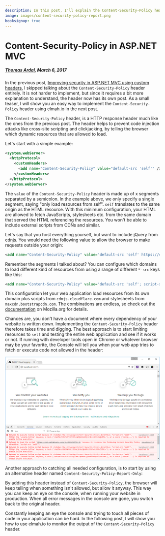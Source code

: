 ```yaml
---
description: In this post, I'll explain the Content-Security-Policy header and how to set it up in an ASP.NET, MVC or Web API application.
image: images/content-security-policy-report.png
booksignup: true
---
```


# Content-Security-Policy in ASP.NET MVC

##### [Thomas Ardal](http://elmah.io/about/), March 6, 2017

In the previous post, [Improving security in ASP.NET MVC using custom headers](https://blog.elmah.io/improving-security-in-asp-net-mvc-using-custom-headers/), I skipped talking about the `Content-Security-Policy` header entirely. It is not harder to implement, but since it requires a bit more explanation to understand, the header now has its own post. As a small teaser, I will show you an easy way to implement the `Content-Security-Policy` header using elmah.io in the next post.

The `Content-Security-Policy` header, is a HTTP response header much like the ones from the previous post. The header helps to prevent code injection attacks like cross-site scripting and clickjacking, by telling the browser which dynamic resources that are allowed to load.

Let's start with a simple example:

```xml
<system.webServer>
  <httpProtocol>
    <customHeaders>
      <add name="Content-Security-Policy" value="default-src 'self'" />
    </customHeaders>
  </httpProtocol>
</system.webServer>
```

The `value` of the `Content-Security-Policy` header is made up of x segments separated by a semicolon. In the example above, we only specify a single segment, saying "only load resources from self". `self` translates to the same origin as the HTML resource. With this minimum configuration, your HTML are allowed to fetch JavaScripts, stylesheets etc. from the same domain that served the HTML referencing the resources. You won't be able to include external scripts from CDNs and similar.

Let's say that you host everything yourself, but want to include jQuery from cdnjs. You would need the following value to allow the browser to make requests outside your origin:

```xml
<add name="Content-Security-Policy" value="default-src 'self' https://cdnjs.cloudflare.com" />
```

Remember the segments I talked about? You can configure which domains to load different kind of resources from using a range of different `*-src` keys like this:

```xml
<add name="Content-Security-Policy" value="default-src 'self'; script-src 'self' https://cdnjs.cloudflare.com; style-src 'self' https://maxcdn.bootstrapcdn.com" />
```

This configuration let your web application load resources from its own domain plus scripts from `cdnjs.cloudflare.com` and stylesheets from `maxcdn.bootstrapcdn.com`. The combinations are endless, so check out the [documentation](https://developer.mozilla.org/en-US/docs/Web/HTTP/Headers/Content-Security-Policy) on Mozilla.org for details.

Chances are, you don't have a document where every dependency of your website is written down. Implementing the `Content-Security-Policy` header therefore takes time and digging. The best approach is to start limiting resources to `self` and testing the entire web application and see if it works or not. If running with developer tools open in Chrome or whatever browser may be your favorite, the Console will tell you when your web app tries to fetch or execute code not allowed in the header:

![Content-Security-Policy results in the console](images/content-security-policy-report.png)

Another approach to catching all needed configuration, is to start by using an alternative header named `Content-Security-Policy-Report-Only`:

<add name="Content-Security-Policy-Report-Only" value="default-src 'self'" />

By adding this header instead of `Content-Security-Policy`, the browser will keep telling when something isn't allowed, but allow it anyway. This way you can keep an eye on the console, when running your website in production. When all error messages in the console are gone, you switch back to the original header.

Constantly keeping an eye the console and trying to touch all pieces of code in your application can be hard. In the following post, I will show you how to use elmah.io to monitor the output of the `Content-Security-Policy` header.